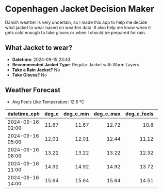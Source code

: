
# Copenhagen Jacket Decision Maker

Danish weather is very uncertain, so I made this app to help me decide what jacket to wear based on weather data. 
It also help me know when it gets cold enough to take gloves or when I should be prepared for rain.

## What Jacket to wear?

- **Datetime**: 2024-09-15 23:43
- **Recommended Jacket Type**: Regular Jacket with Warm Layers
- **Take a Rain Jacket?** No
- **Take Gloves?** No

## Weather Forecast
- Avg Feels Like Temperature: 12.5 °C

| datetime_cph     |   deg_c |   deg_c_min |   deg_c_max |   deg_c_feels | weather   | wind   | rain   |
|:-----------------|--------:|------------:|------------:|--------------:|:----------|:-------|:-------|
| 2024-09-16 02:00 |   11.67 |       11.67 |       12.72 |         10.8  | Clouds    | Low    | None   |
| 2024-09-16 05:00 |   12.01 |       12.01 |       12.44 |         11.12 | Clouds    | Low    | None   |
| 2024-09-16 08:00 |   13.22 |       13.22 |       13.22 |         12.32 | Clouds    | Low    | None   |
| 2024-09-16 11:00 |   14.92 |       14.92 |       14.92 |         13.72 | Clouds    | Low    | None   |
| 2024-09-16 14:00 |   15.64 |       15.64 |       15.64 |         14.51 | Clouds    | Low    | None   |
        